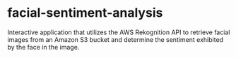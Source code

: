 # facial-sentiment-analysis
Interactive application that utilizes the AWS Rekognition API to retrieve facial images from an Amazon S3 bucket and determine the sentiment exhibited by the face in the image.
